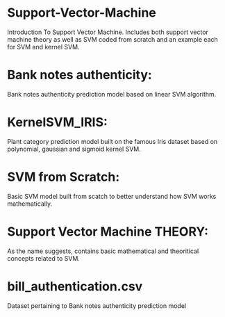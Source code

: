 # Support-Vector-Machine
Introduction To Support Vector Machine. 
Includes both support vector machine theory as well as SVM coded from scratch and an example each for SVM and kernel SVM.

# Bank notes authenticity:
Bank notes authenticity prediction model based on linear SVM algorithm.

# KernelSVM_IRIS:
Plant category prediction model built on the famous Iris dataset based on polynomial, gaussian and sigmoid kernel SVM.

# SVM from Scratch:
Basic SVM model built from scatch to better understand how SVM works mathematically.

# Support Vector Machine THEORY:
As the name suggests, contains basic mathematical and theoritical concepts related to SVM.

# bill_authentication.csv
Dataset pertaining to Bank notes authenticity prediction model
